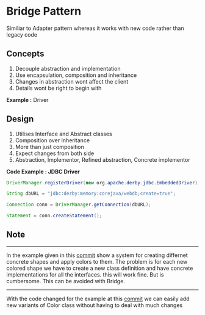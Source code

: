 # Bridge Pattern

Similiar to Adapter pattern whereas it works with new code rather than legacy code

## Concepts
1. Decouple abstraction and implementation
2. Use encapsulation, composition and inheritance
3. Changes in abstraction wont affect the client
4. Details wont be right to begin with

**Example :** Driver

## Design
1. Utilises Interface and Abstract classes
2. Composition over Inheritance
3. More than just composition
4. Expect changes from both side
5. Abstraction, Implementor, Refined abstraction, Concrete implementor

**Code Example : JDBC Driver**
```java
DriverManager.registerDriver(new org.apache.derby.jdbc.EmbeddedDriver);

String dbURL = "jdbc:derby:memory:corejava/webdb;create=true";

Connection conn = DriverManager.getConnection(dbURL);

Statement = conn.createStatement();
```

## Note
___
In the example given in this [commit]() show a system for creating differnet concrete shapes and apply colors to them. The problem is for each new colored shape we have to create a new class definition and have concrete implementations for all the interfaces. this will work fine. But is cumbersome. This can be avoided with Bridge.
___

With the code changed for the example at this [commit]() we can easily add new variants of Color class without having to deal with much changes
